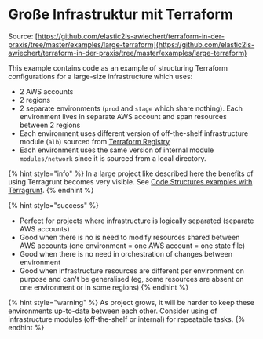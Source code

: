 # Große Infrastruktur mit Terraform

Source: [https://github.com/elastic2ls-awiechert/terraform-in-der-praxis/tree/master/examples/large-terraform](https://github.com/elastic2ls-awiechert/terraform-in-der-praxis/tree/master/examples/large-terraform)

This example contains code as an example of structuring Terraform configurations for a large-size infrastructure which uses:

* 2 AWS accounts
* 2 regions
* 2 separate environments \(`prod` and `stage` which share nothing\). Each environment lives in separate AWS account and span resources between 2 regions
* Each environment uses different version of off-the-shelf infrastructure module \(`alb`\) sourced from [Terraform Registry](https://registry.terraform.io/)
* Each environment uses the same version of internal module `modules/network` since it is sourced from a local directory.

{% hint style="info" %}
In a large project like described here the benefits of using Terragrunt becomes very visible. See [Code Structures examples with Terragrunt](https://github.com/elastic2ls-awiechert/terraform-in-der-praxis/tree/cf49ff6b7c43b588321f54c01d131284df0a71ed/beispiele/terragrunt.md).
{% endhint %}

{% hint style="success" %}
* Perfect for projects where infrastructure is logically separated \(separate AWS accounts\)
* Good when there is no is need to modify resources shared between AWS accounts \(one environment = one AWS account = one state file\)
* Good when there is no need in orchestration of changes between environment
* Good when infrastructure resources are different per environment on purpose and can't be generalised \(eg, some resources are absent on one environment or in some regions\)
{% endhint %}

{% hint style="warning" %}
As project grows, it will be harder to keep these environments up-to-date between each other. Consider using of infrastructure modules \(off-the-shelf or internal\) for repeatable tasks.
{% endhint %}

